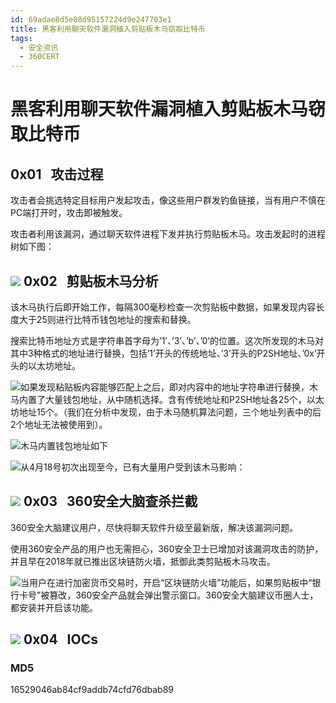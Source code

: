 ```yaml
---
id: 69adae8d5e08d95157224d9e247703e1
title: 黑客利用聊天软件漏洞植入剪贴板木马窃取比特币
tags: 
  - 安全资讯
  - 360CERT
---
```


# 黑客利用聊天软件漏洞植入剪贴板木马窃取比特币

 0x01   攻击过程
------------


攻击者会挑选特定目标用户发起攻击，像这些用户群发钓鱼链接，当有用户不慎在PC端打开时，攻击即被触发。

攻击者利用该漏洞，通过聊天软件进程下发并执行剪贴板木马。攻击发起时的进程树如下图：

![](https://p403.ssl.qhimgs4.com/t0122351df81d832097.png) 0x02   剪贴板木马分析
---------------

该木马执行后即开始工作，每隔300毫秒检查一次剪贴板中数据，如果发现内容长度大于25则进行比特币钱包地址的搜索和替换。

搜索比特币地址方式是字符串首字母为’1’、’3’、’b’、’0’的位置。这次所发现的木马对其中3种格式的地址进行替换，包括’1’开头的传统地址、’3’开头的P2SH地址、’0x’开头的以太坊地址。

![](https://p403.ssl.qhimgs4.com/t01cbf247ef1718514e.png)如果发现粘贴板内容能够匹配上之后，即对内容中的地址字符串进行替换，木马内置了大量钱包地址，从中随机选择。含有传统地址和P2SH地址各25个，以太坊地址15个。（我们在分析中发现，由于木马随机算法问题，三个地址列表中的后2个地址无法被使用到）。

![](https://p403.ssl.qhimgs4.com/t01a8dc3232d96c19e0.png)木马内置钱包地址如下

![](https://p403.ssl.qhimgs4.com/t0154b99dc8df4f2cf0.png)从4月18号初次出现至今，已有大量用户受到该木马影响：

![](https://p403.ssl.qhimgs4.com/t01825d80ebf53ccc0e.png) 0x03   360安全大脑查杀拦截
-------------------

360安全大脑建议用户，尽快将聊天软件升级至最新版，解决该漏洞问题。

使用360安全产品的用户也无需担心，360安全卫士已增加对该漏洞攻击的防护，并且早在2018年就已推出区块链防火墙，抵御此类剪贴板木马攻击。

![](https://p403.ssl.qhimgs4.com/t01307e324d37d8e89e.png)当用户在进行加密货币交易时，开启“区块链防火墙”功能后，如果剪贴板中“银行卡号”被篡改，360安全产品就会弹出警示窗口。360安全大脑建议币圈人士，都安装并开启该功能。

![](https://p403.ssl.qhimgs4.com/t0175bdac9bf28550f6.png) 0x04   IOCs
------------

### MD5

16529046ab84cf9addb74cfd76dbab89

